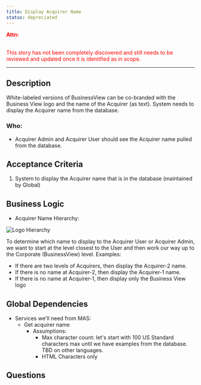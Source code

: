 ```yaml
---
title: Display Acquirer Name
status: depreciated
---
```


<font style="color:#ff0000">
<b>Attn:</b><br/><br/>

This story has not been completely discovered and still needs to be reviewed and updated once it is identified as in scope.
</font>

---

## Description

White-labeled versions of BusinessView can be co-branded with the Business View logo and the name of the Acquirer (as text). System needs to display the Acquirer name from the database.

### Who:
- Acquirer Admin and Acquirer User should see the Acquirer name pulled from the database.

## Acceptance Criteria

1. System to display the Acquirer name that is in the database (maintained by Global)


## Business Logic


- Acquirer Name Hierarchy:

![Logo Hierarchy](https://www.lucidchart.com/publicSegments/view/6f0661a7-c916-4992-91bf-3acf3c96bafc/image.jpeg)

To determine which name to display to the Acquirer User or Acquirer Admin, we want to start at the level closest to the User and then work our way up to the Corporate (BusinessView) level. Examples:

* If there are two levels of Acquirers, then display the Acquirer-2 name.
* If there is no name at Acquirer-2, then display the Acquirer-1 name.
* If there is no name at Acquirer-1, then display only the Business View logo



## Global Dependencies

- Services we'll need from MAS:
	- Get acquirer name
		- Assumptions:
			- Max character count: let's start with 100 US Standard characters max until we have examples from the database. TBD on other languages.
			- HTML Characters only

## Questions
